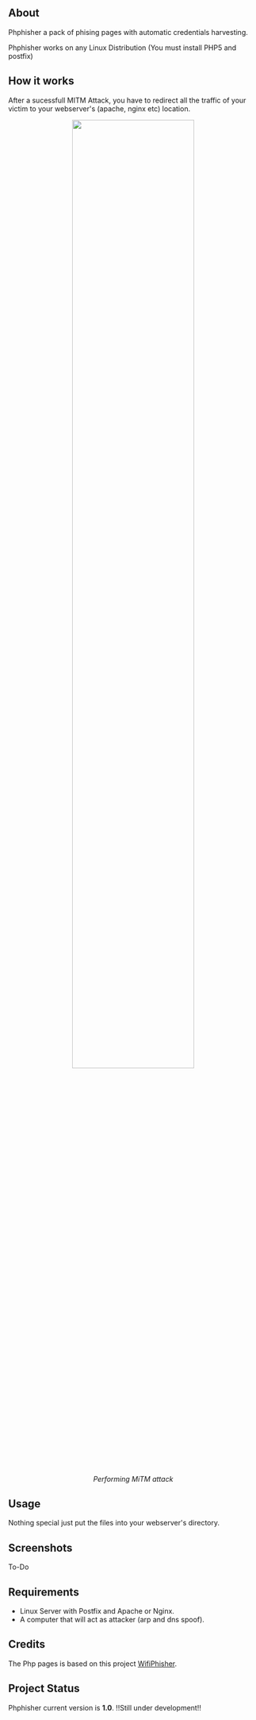 ## About
Phphisher a pack of phising pages with automatic credentials harvesting.

Phphisher works on any Linux Distribution (You must install PHP5 and postfix)

## How it works
After a sucessfull MITM Attack, you have to redirect all the traffic of your victim to your webserver's (apache, nginx etc) location.

<p align="center"><img width="70%" src="https://fak3r.com/2015/owasp-man_in_the_middle.jpg" /><br /><i>Performing MiTM attack</i></p>

## Usage
Nothing special just put the files into your webserver's directory.

## Screenshots
To-Do

## Requirements
* Linux Server with Postfix and Apache or Nginx. 
* A computer that will act as attacker (arp and dns spoof).

## Credits
The Php pages is based on this project <a
href="https://github.com/sophron/wifiphisher">WifiPhisher</a>. 

## Project Status 
Phphisher current version is **1.0**. !!Still under development!!

